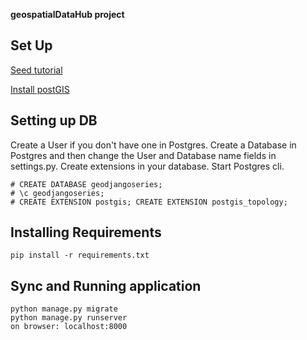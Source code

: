 **geospatialDataHub project**


## Set Up

<a href="https://www.youtube.com/playlist?list=PL7amXK4vKqATa_KrfQ3_tEF_ywAgAqWeJ"> Seed tutorial</a> 

<a href="https://postgis.net/install/"> Install postGIS</a> 

## Setting up DB

Create a User if you don't have one in Postgres. Create a Database in Postgres and then change the User and Database name fields in settings.py. Create extensions in your database. Start Postgres cli.

```
# CREATE DATABASE geodjangoseries;
# \c geodjangoseries;
# CREATE EXTENSION postgis; CREATE EXTENSION postgis_topology;
```

## Installing Requirements
```
pip install -r requirements.txt
```

## Sync and Running application
```
python manage.py migrate
python manage.py runserver
on browser: localhost:8000
```

